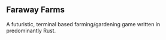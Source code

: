 ## Faraway Farms

A futuristic, terminal based farming/gardening game written in predominantly Rust.
